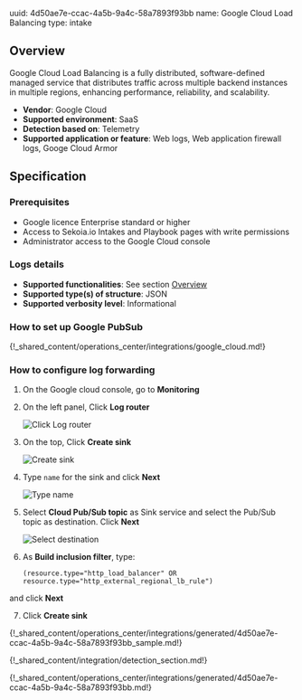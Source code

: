 uuid: 4d50ae7e-ccac-4a5b-9a4c-58a7893f93bb
name: Google Cloud Load Balancing
type: intake

## Overview

Google Cloud Load Balancing is a fully distributed, software-defined managed service that distributes traffic across multiple backend instances in multiple regions, enhancing performance, reliability, and scalability.

- **Vendor**: Google Cloud
- **Supported environment**: SaaS
- **Detection based on**: Telemetry
- **Supported application or feature**: Web logs, Web application firewall logs, Googe Cloud Armor
  
## Specification

### Prerequisites

- Google licence Enterprise standard or higher
- Access to Sekoia.io Intakes and Playbook pages with write permissions
- Administrator access to the Google Cloud console

### Logs details

- **Supported functionalities**: See section [Overview](#overview)
- **Supported type(s) of structure**: JSON
- **Supported verbosity level**: Informational

### How to set up Google PubSub
{!_shared_content/operations_center/integrations/google_cloud.md!}

### How to configure log forwarding
1. On the Google cloud console, go to **Monitoring**
2. On the left panel, Click **Log router**

    ![Click Log router](/assets/operation_center/integration_catalog/network_security/google_cloud_load_balancing/1_log_router.png)

3. On the top, Click **Create sink**

    ![Create sink](/assets/operation_center/integration_catalog/network_security/google_cloud_load_balancing/2_create_sink.png)

4. Type `name` for the sink and click **Next**

   ![Type name](/assets/operation_center/integration_catalog/network_security/google_cloud_load_balancing/3_enter_name.png)

5. Select **Cloud Pub/Sub topic** as Sink service and select the Pub/Sub topic as destination. Click **Next**

    ![Select destination](/assets/operation_center/integration_catalog/network_security/google_cloud_load_balancing/4_select_destination.png)

6. As **Build inclusion filter**, type:
    ```
    (resource.type="http_load_balancer" OR resource.type="http_external_regional_lb_rule")
    ```
and click **Next**

7. Click **Create sink**

{!_shared_content/operations_center/integrations/generated/4d50ae7e-ccac-4a5b-9a4c-58a7893f93bb_sample.md!}

{!_shared_content/integration/detection_section.md!}

{!_shared_content/operations_center/integrations/generated/4d50ae7e-ccac-4a5b-9a4c-58a7893f93bb.md!}

